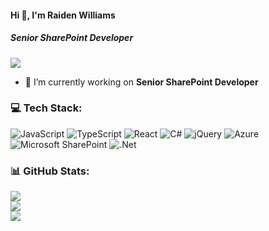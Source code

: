 #### Hi 👋, I'm Raiden Williams
##### **Senior SharePoint Developer**

[![](https://visitcount.itsvg.in/api?id=raidenwilliams86&icon=0&color=10)](https://visitcount.itsvg.in)

- 🔭 I’m currently working on **Senior SharePoint Developer**

### 💻 Tech Stack:
![JavaScript](https://img.shields.io/badge/javascript-%23323330.svg?style=flat&logo=javascript&logoColor=%23F7DF1E) ![TypeScript](https://img.shields.io/badge/typescript-%23007ACC.svg?style=flat&logo=typescript&logoColor=white) ![React](https://img.shields.io/badge/react-%2320232a.svg?style=flat&logo=react&logoColor=%2361DAFB) ![C#](https://img.shields.io/badge/c%23-%23239120.svg?style=flat&logo=c-sharp&logoColor=white) ![jQuery](https://img.shields.io/badge/jquery-%230769AD.svg?style=flat&logo=jquery&logoColor=white) ![Azure](https://img.shields.io/badge/azure-%230072C6.svg?style=flat&logo=azure-devops&logoColor=white) ![Microsoft SharePoint ](https://img.shields.io/badge/Microsoft_SharePoint-0078D4?style=flat&logo=microsoft-sharepoint&logoColor=white) ![.Net](https://img.shields.io/badge/.NET-5C2D91?style=flat&logo=.net&logoColor=white)

### 📊 GitHub Stats:
![](https://github-readme-stats.vercel.app/api?username=raidenwilliams86&theme=radical&hide_border=false&include_all_commits=true&count_private=false)<br/>
![](https://github-readme-streak-stats.herokuapp.com/?user=raidenwilliams86&theme=radical&hide_border=false)<br/>
![](https://github-readme-stats.vercel.app/api/top-langs/?username=raidenwilliams86&theme=radical&hide_border=false&include_all_commits=true&count_private=false&layout=compact)



